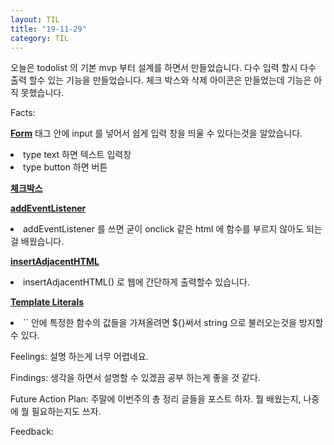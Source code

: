 ```yaml
---
layout: TIL
title: "19-11-29"
category: TIL
---
```


오늘은 todolist 의 기본 mvp 부터 설계를 하면서 만들었습니다. 다수 입력 할시 다수 출력 할수 있는 기능을 만들었습니다. 체크 박스와 삭제 아이콘은 만들었는데 기능은 아직 못했습니다.

Facts: 

<strong>[Form](https://developer.mozilla.org/ko/docs/Web/HTML/Element/form)</strong> 태그 안에 input 를 넣어서 쉽게 입력 창을 띄울 수 있다는것을 알았습니다. 
<li>type text 하면 텍스트 입력창</li>
<li>type button 하면 버튼</li>

<strong>[체크박스](https://developer.mozilla.org/en-US/docs/Web/HTML/Element/input/checkbox)</strong>


<strong>[addEventListener](https://developer.mozilla.org/ko/docs/Web/API/EventTarget/addEventListener)</strong>
<li>addEventListener 를 쓰면 굳이 onclick 같은 html 에 함수를 부르지 않아도 되는걸 배웠습니다.</li>


<strong>[insertAdjacentHTML](https://developer.mozilla.org/ko/docs/Web/API/Element/insertAdjacentHTML)</strong>
<li>insertAdjacentHTML() 로 웹에 간단하게 출력할수 있습니다.
</li>

<strong>[Template Literals](https://developer.mozilla.org/ko/docs/Web/JavaScript/Reference/Template_literals)</strong>
<li>`` 안에 특정한 함수의 값들을 가져올려면 ${}써서 string 으로 불러오는것을 방지할수 있다.</li>


Feelings: 설명 하는게 너무 어렵네요.

Findings: 생각을 하면서 설명할 수 있겠끔 공부 하는게 좋을 것 같다.

Future Action Plan: 주말에 이번주의 총 정리 글들을 포스트 하자. 뭘 배웠는지, 나중에 뭘 필요하는지도 쓰자.

Feedback: 

